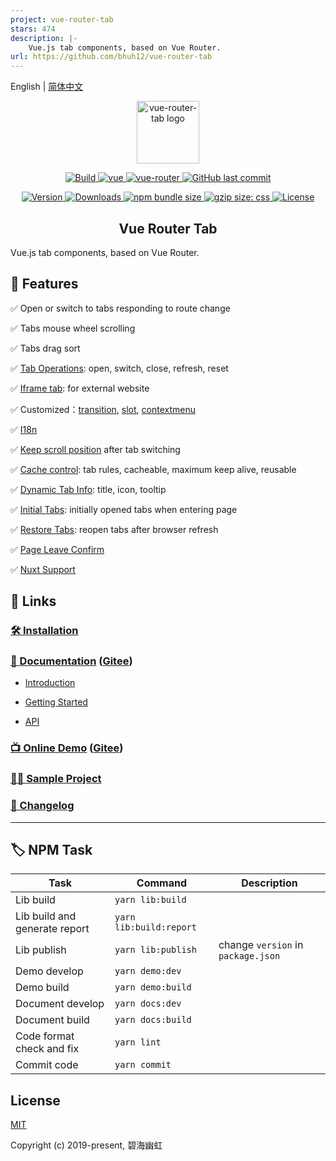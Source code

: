 ```yaml
---
project: vue-router-tab
stars: 474
description: |-
    Vue.js tab components, based on Vue Router.
url: https://github.com/bhuh12/vue-router-tab
---
```


English | [简体中文](README.zh.md)

<p align="center">
  <a href="https://bhuh12.github.io/vue-router-tab/" target="_blank" rel="noopener noreferrer">
    <img width="100" src="public/img/logo.png" alt="vue-router-tab logo">
  </a>
</p>

<p align="center">
  <a target="_blank" href="https://www.travis-ci.org/bhuh12/vue-router-tab">
    <img src="https://www.travis-ci.org/bhuh12/vue-router-tab.svg" alt="Build">
  </a>

  <a href="https://github.com/vuejs/vue">
    <img src="https://img.shields.io/badge/vue-2.5.22-brightgreen.svg" alt="vue">
  </a>

  <a href="https://github.com/vuejs/vue-router">
    <img src="https://img.shields.io/badge/vue--router-3.0.1-brightgreen.svg" alt="vue-router">
  </a>

  <a target="_blank" href="https://github.com/bhuh12/vue-router-tab">
    <img alt="GitHub last commit" src="https://img.shields.io/github/last-commit/bhuh12/vue-router-tab.svg">
  </a>
</p>

<p align="center">
  <a target="_blank" href="https://www.npmjs.com/package/vue-router-tab">
    <img src="https://img.shields.io/npm/v/vue-router-tab.svg" alt="Version">
  </a>

  <a target="_blank" href="https://npmcharts.com/compare/vue-router-tab?minimal=true">
    <img src="https://img.shields.io/npm/dm/vue-router-tab.svg" alt="Downloads">
  </a>

  <a target="_blank" href="https://www.npmjs.com/package/vue-router-tab">
    <img alt="npm bundle size" src="https://img.shields.io/bundlephobia/minzip/vue-router-tab.svg?label=gzip:JS">
  </a>

  <a target="_blank" href="https://www.npmjs.com/package/vue-router-tab">
    <img alt="gzip size: css" src="http://img.badgesize.io/https://unpkg.com/vue-router-tab/dist/lib/vue-router-tab.css?compression=gzip&label=gzip:CSS">
  </a>
  
  <a target="_blank" href="https://github.com/bhuh12/vue-router-tab/blob/main/LICENSE">
    <img src="https://img.shields.io/npm/l/vue-router-tab.svg" alt="License">
  </a>
</p>

<h2 align="center">Vue Router Tab</h2>

Vue.js tab components, based on Vue Router.

## 📌 Features

✅ Open or switch to tabs responding to route change

✅ Tabs mouse wheel scrolling

✅ Tabs drag sort

✅ [Tab Operations](https://bhuh12.github.io/vue-router-tab/guide/essentials/operate.html): open, switch, close, refresh, reset

✅ [Iframe tab](https://bhuh12.github.io/vue-router-tab/guide/essentials/iframe.html): for external website

✅ Customized：[transition](https://bhuh12.github.io/vue-router-tab/guide/custom/transition.html), [slot](https://bhuh12.github.io/vue-router-tab/guide/custom/slot.html), [contextmenu](https://bhuh12.github.io/vue-router-tab/guide/custom/contextmenu.html)

✅ [I18n](https://bhuh12.github.io/vue-router-tab/guide/custom/i18n.html)

✅ [Keep scroll position](https://bhuh12.github.io/vue-router-tab/guide/custom/scroll.html) after tab switching

✅ [Cache control](https://bhuh12.github.io/vue-router-tab/guide/advanced/cache.html): tab rules, cacheable, maximum keep alive, reusable

✅ [Dynamic Tab Info](https://bhuh12.github.io/vue-router-tab/guide/advanced/dynamic-tab-info.html): title, icon, tooltip

✅ [Initial Tabs](https://bhuh12.github.io/vue-router-tab/guide/advanced/initial-tabs.html): initially opened tabs when entering page

✅ [Restore Tabs](https://bhuh12.github.io/vue-router-tab/guide/advanced/restore.html): reopen tabs after browser refresh

✅ [Page Leave Confirm](https://bhuh12.github.io/vue-router-tab/guide/advanced/page-leave.html)

✅ [Nuxt Support](https://bhuh12.github.io/vue-router-tab/guide/essentials/nuxt.html)

## 🔗 Links

### [🛠 Installation](https://bhuh12.github.io/vue-router-tab/guide/essentials/installation.html)

### [📝 Documentation](https://bhuh12.github.io/vue-router-tab/) ([Gitee](https://bhuh12.gitee.io/vue-router-tab/))

- [Introduction](https://bhuh12.github.io/vue-router-tab/guide/)

- [Getting Started](https://bhuh12.github.io/vue-router-tab/guide/essentials/)

- [API](https://bhuh12.github.io/vue-router-tab/api/)

### [📺 Online Demo](https://bhuh12.github.io/vue-router-tab/demo/) ([Gitee](https://bhuh12.gitee.io/vue-router-tab/demo/))

### [👨‍💻 Sample Project](https://github.com/bhuh12/router-tab-sample)

### [📃 Changelog](https://bhuh12.github.io/vue-router-tab/guide/changelog.html)

---

## 🏷 NPM Task

| Task                          | Command                 | Description                        |
| ----------------------------- | ----------------------- | ---------------------------------- |
| Lib build                     | `yarn lib:build`        |
| Lib build and generate report | `yarn lib:build:report` |
| Lib publish                   | `yarn lib:publish`      | change `version` in `package.json` |
| Demo develop                  | `yarn demo:dev`         |
| Demo build                    | `yarn demo:build`       |
| Document develop              | `yarn docs:dev`         |
| Document build                | `yarn docs:build`       |
| Code format check and fix     | `yarn lint`             |
| Commit code                   | `yarn commit`           |

## License

[MIT](http://opensource.org/licenses/MIT)

Copyright (c) 2019-present, 碧海幽虹

